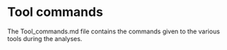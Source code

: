 # Tool commands
The Tool_commands.md file contains the commands given to the various tools during the analyses.

